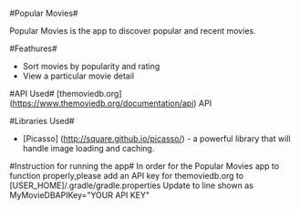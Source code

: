 #Popular Movies#

Popular Movies is the app to discover popular and recent movies.

#Feathures#
* Sort movies by popularity and rating
* View a particular movie detail

#API Used#
[themoviedb.org] (https://www.themoviedb.org/documentation/api)  API

#Libraries Used#
* [Picasso] (http://square.github.io/picasso/) - a powerful library that will handle image loading and caching.

#Instruction for running the app#
In order for the Popular Movies app to function properly,please add an API key for themoviedb.org to 
[USER_HOME]/.gradle/gradle.properties
Update to line shown as 
MyMovieDBAPIKey="YOUR API KEY"
